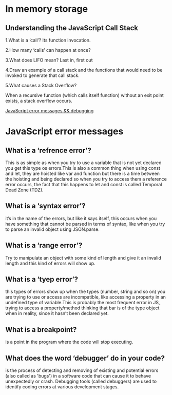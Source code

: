 # In memory storage
## Understanding the JavaScript Call Stack
1.What is a ‘call’? Its function invocation.

2.How many ‘calls’ can happen at once?

3.What does LIFO mean? Last in, first out

4.Draw an example of a call stack and the functions that would need to be invoked to generate that call stack.

5.What causes a Stack Overflow?

When a recursive function (which calls itself function) without an exit point exists, a stack overflow occurs.

[JavaScript error messages && debugging](https://codeburst.io/javascript-error-messages-debugging-d23f84f0ae7c)
# JavaScript error messages
## What is a ‘refrence error’?
This is as simple as when you try to use a variable that is not yet declared you get this type os errors.This is also a common thing when using const and let, they are hoisted like var and function but there is a time between the hoisting and being declared so when you try to access them a reference error occurs, the fact that this happens to let and const is called Temporal Dead Zone (TDZ).

## What is a ‘syntax error’?
it’s in the name of the errors, but like it says itself, this occurs when you have something that cannot be parsed in terms of syntax, like when you try to parse an invalid object using JSON.parse.

## What is a ‘range error’?
Try to manipulate an object with some kind of length and give it an invalid length and this kind of errors will show up.

## What is a ‘tyep error’?
this types of errors show up when the types (number, string and so on) you are trying to use or access are incompatible, like accessing a property in an undefined type of variable.This is probably the most frequent error in JS, trying to access a property/method thinking that bar is of the type object when in reality, since it hasn’t been declared yet.

## What is a breakpoint?
is a point in the program where the code will stop executing.

## What does the word ‘debugger’ do in your code?
is the process of detecting and removing of existing and potential errors (also called as 'bugs') in a software code that can cause it to behave unexpectedly or crash. Debugging tools (called debuggers) are used to identify coding errors at various development stages.
